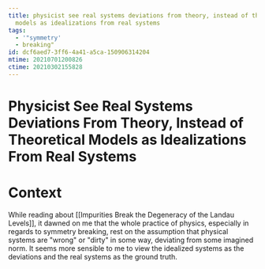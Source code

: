 ```yaml
---
title: physicist see real systems deviations from theory, instead of theoretical
  models as idealizations from real systems
tags:
  - '"symmetry'
  - breaking"
id: dcf6aed7-3ff6-4a41-a5ca-150906314204
mtime: 20210701200826
ctime: 20210302155828
---
```


# Physicist See Real Systems Deviations From Theory, Instead of Theoretical Models as Idealizations From Real Systems

# Context

While reading about [[Impurities Break the Degeneracy of the Landau Levels]], it dawned on me that the whole practice of physics, especially in regards to symmetry breaking, rest on the assumption that physical systems are "wrong" or "dirty" in some way, deviating from some imagined norm. It seems more sensible to me to view the idealized systems as the deviations and the real systems as the ground truth.
